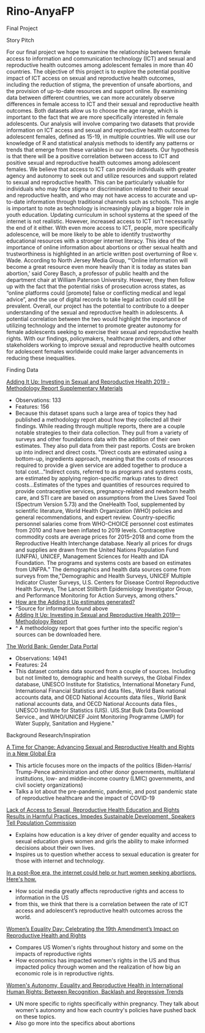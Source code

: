 # Rino-AnyaFP
Final Project

Story Pitch
  
  For our final project we hope to examine the relationship between female access to information and communication technology (ICT) and sexual and reproductive health outcomes among adolescent females in more than 40 countries. The objective of this project is to explore the potential positive impact of ICT access on sexual and reproductive health outcomes, including the reduction of stigma, the prevention of unsafe abortions, and the provision of up-to-date resources and support online. By examining data between different countries, we can more accurately observe differences in female access to ICT and their sexual and reproductive health outcomes. Both datasets allow us to choose the age range, which is important to the fact that we are more specifically interested in female adolescents. 
  Our analysis will involve comparing two datasets that provide information on ICT access and sexual and reproductive health outcomes for adolescent females, defined as 15-19, in multiple countries. We will use our knowledge of R and statistical analysis methods to identify any patterns or trends that emerge from these variables in our two datasets.
  Our hypothesis is that there will be a positive correlation between access to ICT and positive sexual and reproductive health outcomes among adolescent females. We believe that access to ICT can provide individuals with greater agency and autonomy to seek out and utilize resources and support related to sexual and reproductive health. This can be particularly valuable for individuals who may face stigma or discrimination related to their sexual and reproductive health, and who may not have access to accurate and up-to-date information through traditional channels such as schools.
  This angle is important to note as technology is increasingly playing a bigger role in youth education. Updating curriculum in school systems at the speed of the internet is not realistic. However, increased access to ICT isn't necessarily the end of it either. With even more access to ICT, people, more specifically adolescence, will be more likely to be able to identify trustworthy educational resources with a stronger internet literacy. This idea of the importance of online information about abortions or other sexual health and trustworthiness is highlighted in an article written post overturning of Roe v. Wade. According to North Jersey Media Group, “‘Online information will become a great resource even more heavily than it is today as states ban abortion,’ said Corey Basch, a professor of public health and the department chair at William Paterson University. However, they then follow up with the fact that the potential risks of prosecution across states, as “online platforms could [promote] false or conflicting medical and legal advice”, and the use of digital records to take legal action could still be prevalent.
  Overall, our project has the potential to contribute to a deeper understanding of the sexual and reproductive health in adolescents. A potential correlation between the two would highlight the importance of utilizing technology and the internet to promote greater autonomy for female adolescents seeking to exercise their sexual and reproductive health rights. With our findings, policymakers, healthcare providers, and other stakeholders working to improve sexual and reproductive health outcomes for adolescent females worldwide could make larger advancements in reducing these inequalities.


Finding Data

[Adding It Up: Investing in Sexual and Reproductive Health 2019 - Methodology Report Supplementary Materials](https://osf.io/nmf8k/?view_only=)
- Observations: 133
- Features: 156
- Because this dataset spans such a large area of topics they had published a methodology report about how they collected all their findings. While reading through multiple reports, there are a couple notable strategies to their data collection. They pull from a variety of surveys and other foundations data with the addition of their own estimates. They also pull data from their past reports. Costs are broken up into indirect and direct costs. "Direct costs are estimated using a bottom-up, ingredients approach, meaning that the costs of resources required to provide a given service are added together to produce a total cost..."Indirect costs, referred to as programs and systems costs, are estimated by applying region-specific markup rates to direct costs...Estimates of the types and quantities of resources required to provide contraceptive services, pregnancy-related and newborn health care, and STI care are based on assumptions from the Lives Saved Tool (Spectrum Version 5.73) and the OneHealth Tool, supplemented by scientific literature, World Health Organization (WHO) policies and general recommendations, and expert review. Country-specific personnel salaries come from WHO-CHOICE personnel cost estimates from 2010 and have been inflated to 2019 levels. Contraceptive commodity costs are average prices for 2015–2018 and come from the Reproductive Health Interchange database. Nearly all prices for drugs and supplies are drawn from the United Nations Population Fund (UNFPA), UNICEF, Management Sciences for Health and IDA Foundation. The programs and systems costs are based on estimates from UNFPA." The demographics and health data sources come from surveys from the,"Demographic and Health Surveys, UNICEF Multiple Indicator Cluster Surveys, U.S. Centers for Disease Control Reproductive Health Surveys, The Lancet Stillbirth Epidemiology Investigator Group, and Performance Monitoring for Action Surveys, among others."
-  [How are the Adding it Up estimates generated?](https://www.guttmacher.org/report/adding-it-up-investing-in-sexual-reproductive-health-2019)
-  ^Source for information found above
- [ Adding It Up: Investing in Sexual and Reproductive Health 2019—Methodology Report](https://www.guttmacher.org/report/adding-it-up-investing-in-sexual-reproductive-health-2019-methodology)
- ^ A methodology report that goes further into the specific region's sources can be downloaded here.

[The World Bank: Gender Data Portal](https://genderdata.worldbank.org/topics/technology/)
- Observations: 14941
- Features: 24
- This dataset contains data sourced from a couple of sources. Including but not limited to, demographic and health surveys, the Global Findex database, UNESCO Institute for Statistics, International Monetary Fund, International Financial Statistics and data files., World Bank national accounts data, and OECD National Accounts data files., World Bank national accounts data, and OECD National Accounts data files., UNESCO Institute for Statistics (UIS). UIS.Stat Bulk Data Download Service., and WHO/UNICEF Joint Monitoring Programme (JMP) for Water Supply, Sanitation and Hygiene."


Background Research/Inspiration

[A Time for Change: Advancing Sexual and Reproductive Health and Rights in a New Global Era](https://www.guttmacher.org/gpr/2021/02/time-change-advancing-sexual-and-reproductive-health-and-rights-new-global-era)
- This article focuses more on the impacts of the politics (Biden-Harris/ Trump-Pence administration and other donor governments, multilateral institutions, low- and middle-income country (LMIC) governments, and civil society organizations)
- Talks a lot about the pre-pandemic, pandemic, and post pandemic state of reproductive healthcare and the impact of COVID-19

[Lack of Access to Sexual, Reproductive Health Education and Rights Results in Harmful Practices, Impedes Sustainable Development, Speakers Tell Population Commission](https://press.un.org/en/2023/pop1106.doc.htm)
- Explains how education is a key driver of gender equality and access to sexual education gives women and girls the ability to make informed decisions about their own lives.
- Inspires us to question whether access to sexual education is greater for those with internet and technology. 

[In a post-Roe era, the internet could help or hurt women seeking abortions. Here's how.](https://www.northjersey.com/story/news/2022/06/24/roe-vs-wade-2022-activists-online-abortion-access-digital-privacy/7624068001/)
- How social media greatly affects reproductive rights and access to information in the US
- from this, we think that there is a correlation between the rate of ICT access and adolescent’s reproductive health outcomes across the world.

[Women’s Equality Day: Celebrating the 19th Amendment’s Impact on Reproductive Health and Rights](https://www.americanprogress.org/article/womens-equality-day-celebrating-the-19th-amendments-impact-on-reproductive-health-and-rights/)
- Compares US Women's rights throughout history and some on the impacts of reproductive rights
- How economics has impacted women's rights in the US and thus impacted policy through women and the realization of how big an economic role is in reproductive rights.

[Women's Autonomy, Equality and Reproductive Health in International Human Rights: Between Recognition, Backlash and Regressive Trends](https://www.ohchr.org/sites/default/files/Documents/Issues/Women/WG/WomensAutonomyEqualityReproductiveHealth.pdf) 
- UN more specific to rights specifically within pregnancy. They talk about women's autonomy and how each country's policies have pushed back on these topics.
- Also go more into the specifics about abortions
